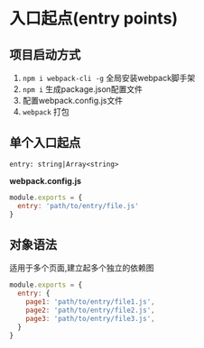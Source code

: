 # 入口起点(entry points)
## 项目启动方式
1. `npm i webpack-cli -g` 全局安装webpack脚手架
2. `npm i` 生成package.json配置文件
3. 配置webpack.config.js文件
4. `webpack` 打包

## 单个入口起点
`entry: string|Array<string>`

**webpack.config.js**
```js
module.exports = {
  entry: 'path/to/entry/file.js'    
}
```
## 对象语法
适用于多个页面,建立起多个独立的依赖图
```js
module.exports = {
  entry: {
    page1: 'path/to/entry/file1.js',
    page2: 'path/to/entry/file2.js',
    page3: 'path/to/entry/file3.js',
  }  
} 
```

